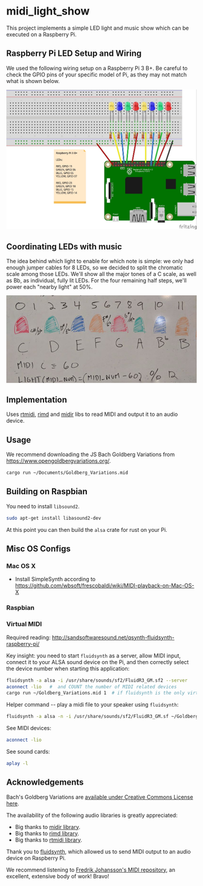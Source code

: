 # midi_light_show

This project implements a simple LED light and music show which can be executed on a Raspberry Pi.

## Raspberry Pi LED Setup and Wiring

We used the following wiring setup on a Raspberry Pi 3 B+.  Be careful to check the GPIO pins of your specific model of Pi, as they may not match what is shown below.

![Fritzing Diagram](doc/midi_light_show.jpg)

## Coordinating LEDs with music

The idea behind which light to enable for which note is simple:  we only had enough jumper cables for 8 LEDs, so we decided to split the chromatic scale among those LEDs.  We'll show all the major tones of a C scale, as well as Bb, as individual, fully lit LEDs.  For the four remaining half steps, we'll power each "nearby light" at 50%.

![The basic intuition](doc/whiteboard.jpg)

## Implementation

Uses [rtmidi](https://github.com/thestk/rtmidi), [rimd](https://github.com/RustAudio/rimd) and [midir](https://github.com/Boddlnagg/midir) libs to read MIDI and output it to an audio device.

## Usage

We recommend downloading the JS Bach Goldberg Variations from https://www.opengoldbergvariations.org/.

```sh
cargo run ~/Documents/Goldberg_Variations.mid
```

## Building on Raspbian

You need to install `libsound2`.

```sh
sudo apt-get install libasound2-dev
```

At this point you can then build the `alsa` crate for rust on your Pi.

## Misc OS Configs

### Mac OS X

* Install SimpleSynth according to https://github.com/wbsoft/frescobaldi/wiki/MIDI-playback-on-Mac-OS-X

### Raspbian

### Virtual MIDI

Required reading: http://sandsoftwaresound.net/qsynth-fluidsynth-raspberry-pi/

Key insight:  you need to start `fluidsynth` as a server, allow MIDI input, connect it to your ALSA sound device on the Pi, and then correctly select the device number when starting this application:

```sh
fluidsynth -a alsa -i /usr/share/sounds/sf2/FluidR3_GM.sf2 --server
aconnect -lio   #  and COUNT the number of MIDI related devices
cargo run ~/Goldberg_Variations.mid 1  # if fluidsynth is the only virtual midi device on your pi, it should have ID 1.  see `aconnect -lio`
```

Helper command -- play a midi file to your speaker using `fluidsynth`:

```sh
fluidsynth -a alsa -n -i /usr/share/sounds/sf2/FluidR3_GM.sf ~/Goldberg_Variations.mid
```

See MIDI devices:

```sh
aconnect -lio
```

See sound cards:

```sh
aplay -l
```

## Acknowledgements

Bach's Goldberg Variations are [available under Creative Commons License here](https://www.opengoldbergvariations.org/).

The availability of the following audio libraries is greatly appreciated:

* Big thanks to [midir library](https://github.com/Boddlnagg/midir).
* Big thanks to [rimd library](https://github.com/RustAudio/rimd).
* Big thanks to [rtmidi library](https://github.com/thestk/rtmidi).

Thank you to [fluidsynth](http://www.fluidsynth.org/), which allowed us to send MIDI output to an audio device on Raspberry Pi.

We recommend listening to [Fredrik Johansson's MIDI repository](https://github.com/fredrik-johansson/midi), an excellent, extensive body of work!  Bravo!
